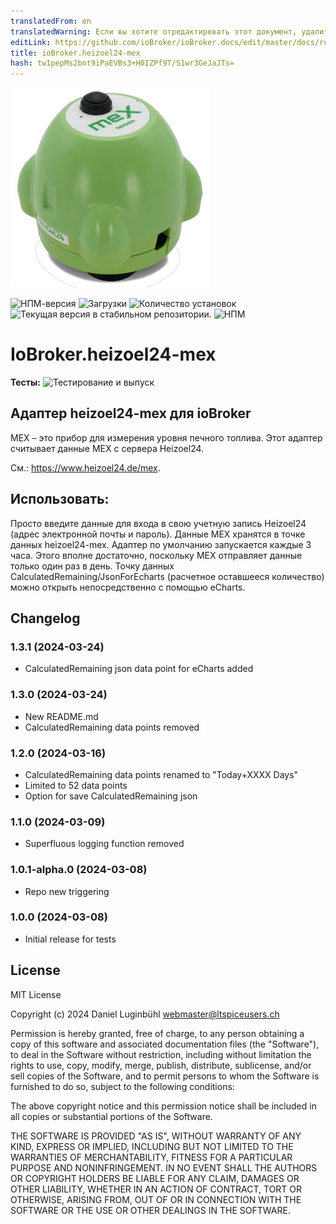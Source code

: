 ```yaml
---
translatedFrom: en
translatedWarning: Если вы хотите отредактировать этот документ, удалите поле «translationFrom», в противном случае этот документ будет снова автоматически переведен
editLink: https://github.com/ioBroker/ioBroker.docs/edit/master/docs/ru/adapterref/iobroker.heizoel24-mex/README.md
title: ioBroker.heizoel24-mex
hash: tw1pepMs2bnt9iPaEVBs3+H0IZPf9T/S1wr3GeJaJTs=
---
```

![Логотип](../../../en/adapterref/iobroker.heizoel24-mex/admin/heizoel24-mex.png)

![НПМ-версия](https://img.shields.io/npm/v/iobroker.heizoel24-mex.svg)
![Загрузки](https://img.shields.io/npm/dm/iobroker.heizoel24-mex.svg)
![Количество установок](https://iobroker.live/badges/heizoel24-mex-installed.svg)
![Текущая версия в стабильном репозитории.](https://iobroker.live/badges/heizoel24-mex-stable.svg)
![НПМ](https://nodei.co/npm/iobroker.heizoel24-mex.png?downloads=true)

# IoBroker.heizoel24-mex
**Тесты:** ![Тестирование и выпуск](https://github.com/ltspicer/ioBroker.heizoel24-mex/workflows/Test%20and%20Release/badge.svg)

## Адаптер heizoel24-mex для ioBroker
MEX – это прибор для измерения уровня печного топлива. Этот адаптер считывает данные MEX с сервера Heizoel24.

См.: https://www.heizoel24.de/mex.

## Использовать:
Просто введите данные для входа в свою учетную запись Heizoel24 (адрес электронной почты и пароль).
Данные MEX хранятся в точке данных heizoel24-mex.
Адаптер по умолчанию запускается каждые 3 часа. Этого вполне достаточно, поскольку MEX отправляет данные только один раз в день.
Точку данных CalculatedRemaining/JsonForEcharts (расчетное оставшееся количество) можно открыть непосредственно с помощью eCharts.

## Changelog

<!--
    Placeholder for the next version (at the beginning of the line):
    ### **WORK IN PROGRESS**
-->
### 1.3.1 (2024-03-24)

- CalculatedRemaining json data point for eCharts added

### 1.3.0 (2024-03-24)

- New README.md
- CalculatedRemaining data points removed

### 1.2.0 (2024-03-16)

- CalculatedRemaining data points renamed to "Today+XXXX Days"
- Limited to 52 data points
- Option for save CalculatedRemaining json

### 1.1.0 (2024-03-09)

- Superfluous logging function removed

### 1.0.1-alpha.0 (2024-03-08)

- Repo new triggering

### 1.0.0 (2024-03-08)

- Initial release for tests

## License
MIT License

Copyright (c) 2024 Daniel Luginbühl <webmaster@ltspiceusers.ch>

Permission is hereby granted, free of charge, to any person obtaining a copy
of this software and associated documentation files (the "Software"), to deal
in the Software without restriction, including without limitation the rights
to use, copy, modify, merge, publish, distribute, sublicense, and/or sell
copies of the Software, and to permit persons to whom the Software is
furnished to do so, subject to the following conditions:

The above copyright notice and this permission notice shall be included in all
copies or substantial portions of the Software.

THE SOFTWARE IS PROVIDED "AS IS", WITHOUT WARRANTY OF ANY KIND, EXPRESS OR
IMPLIED, INCLUDING BUT NOT LIMITED TO THE WARRANTIES OF MERCHANTABILITY,
FITNESS FOR A PARTICULAR PURPOSE AND NONINFRINGEMENT. IN NO EVENT SHALL THE
AUTHORS OR COPYRIGHT HOLDERS BE LIABLE FOR ANY CLAIM, DAMAGES OR OTHER
LIABILITY, WHETHER IN AN ACTION OF CONTRACT, TORT OR OTHERWISE, ARISING FROM,
OUT OF OR IN CONNECTION WITH THE SOFTWARE OR THE USE OR OTHER DEALINGS IN THE
SOFTWARE.